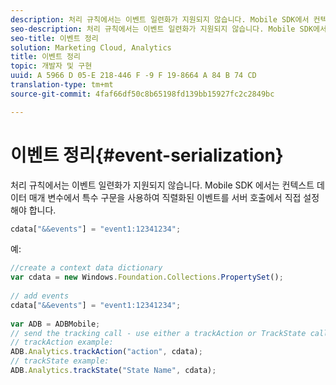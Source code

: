 ```yaml
---
description: 처리 규칙에서는 이벤트 일련화가 지원되지 않습니다. Mobile SDK에서 컨텍스트 데이터 매개 변수에 특수 구문을 사용하여 서버 호출에 대해 직접 이벤트 일련화를 설정해야 합니다.
seo-description: 처리 규칙에서는 이벤트 일련화가 지원되지 않습니다. Mobile SDK에서 컨텍스트 데이터 매개 변수에 특수 구문을 사용하여 서버 호출에 대해 직접 이벤트 일련화를 설정해야 합니다.
seo-title: 이벤트 정리
solution: Marketing Cloud, Analytics
title: 이벤트 정리
topic: 개발자 및 구현
uuid: A 5966 D 05-E 218-446 F -9 F 19-8664 A 84 B 74 CD
translation-type: tm+mt
source-git-commit: 4faf66df50c8b65198fd139bb15927fc2c2849bc

---
```



# 이벤트 정리{#event-serialization}

처리 규칙에서는 이벤트 일련화가 지원되지 않습니다. Mobile SDK 에서는 컨텍스트 데이터 매개 변수에서 특수 구문을 사용하여 직렬화된 이벤트를 서버 호출에서 직접 설정해야 합니다.

```js
cdata["&&events"] = "event1:12341234";
```

예:

```js
//create a context data dictionary 
var cdata = new Windows.Foundation.Collections.PropertySet(); 
 
// add events 
cdata["&&events"] = "event1:12341234"; 
 
var ADB = ADBMobile; 
// send the tracking call - use either a trackAction or TrackState call. 
// trackAction example: 
ADB.Analytics.trackAction("action", cdata); 
// trackState example: 
ADB.Analytics.trackState("State Name", cdata);
```


